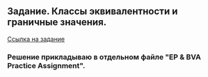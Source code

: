 ## Задание. Классы эквивалентности и граничные значения.
<a href="https://qa-ep-bva-practice-assignment.vercel.app/">
  Ссылка на задание
</a>

### Решение прикладываю в отдельном файле "EP & BVA Practice Assignment".
